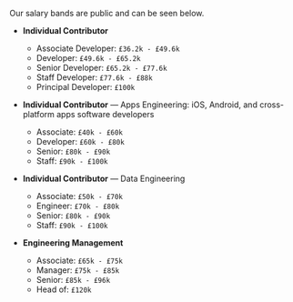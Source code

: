 Our salary bands are public and can be seen below.

* **Individual Contributor**

    *  Associate Developer: `£36.2k - £49.6k` 
    *  Developer: `£49.6k - £65.2k` 
    *  Senior Developer: `£65.2k - £77.6k`
    *  Staff Developer: `£77.6k - £88k`
    *  Principal Developer: `£100k`  


* **Individual Contributor** — Apps Engineering: iOS, Android, and cross-platform apps software developers

    *  Associate: `£40k - £60k` 
    *  Developer: `£60k - £80k` 
    *  Senior: `£80k - £90k`
    *  Staff: `£90k - £100k`  


* **Individual Contributor** — Data Engineering

    *  Associate: `£50k - £70k` 
    *  Engineer: `£70k - £80k` 
    *  Senior: `£80k - £90k`
    *  Staff: `£90k - £100k`


* **Engineering Management**

    *  Associate: `£65k - £75k` 
    *  Manager: `£75k - £85k` 
    *  Senior: `£85k - £96k`
    *  Head of: `£120k`




